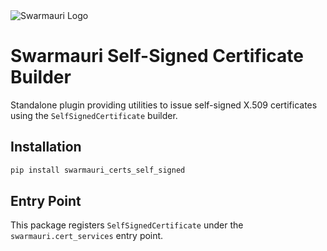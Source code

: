 <picture>
  <source media="(prefers-color-scheme: dark)"  srcset="https://res.cloudinary.com/dryedzrlo/image/upload/v1757724629/swarmauri_brand_frag_light_mg8cmd.png">
  <source media="(prefers-color-scheme: light)" srcset="https://res.cloudinary.com/dryedzrlo/image/upload/v1757724629/swarmauri_brand_frag_dark_tzjuja.png">
  <!-- Fallback below (see #2) -->
  <img alt="Swarmauri Logo" src="https://res.cloudinary.com/dryedzrlo/image/upload/v1757724629/swarmauri_brand_frag_dark_tzjuja.png">
</picture>

# Swarmauri Self-Signed Certificate Builder

Standalone plugin providing utilities to issue self-signed X.509 certificates using the `SelfSignedCertificate` builder.

## Installation

```bash
pip install swarmauri_certs_self_signed
```

## Entry Point

This package registers `SelfSignedCertificate` under the `swarmauri.cert_services` entry point.
